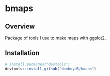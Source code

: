 
<!-- README.md is generated from README.Rmd. Please edit that file -->

# bmaps

## Overview

Package of tools I use to make maps with ggplot2.

## Installation

``` r
# install.packages("devtools")
devtools::install_github("donboyd5/bmaps")
```

